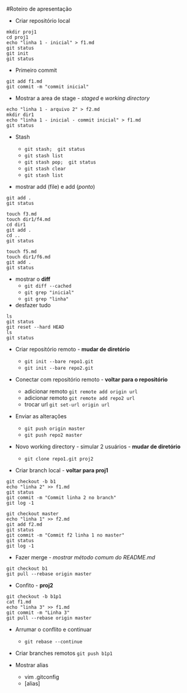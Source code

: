 #Roteiro de apresentação

- Criar repositório local
```
mkdir proj1
cd proj1
echo "linha 1 - inicial" > f1.md
git status
git init
git status
```

- Primeiro commit
```
git add f1.md
git commit -m "commit inicial"
```

- Mostrar a area de stage - _staged_ e _working directory_
```
echo "linha 1 - arquivo 2" > f2.md
mkdir dir1
echo "linha 1 - inicial - commit inicial" > f1.md
git status
```
- Stash
    - `git stash;  git status`
    - `git stash list`
    - `git stash pop;  git status`
    - `git stash clear`
    - `git stash list`

- mostrar add (file) e add (_ponto_)
```
git add .
git status
```

```
touch f3.md
touch dir1/f4.md
cd dir1
git add .
cd ..
git status
```

```
touch f5.md
touch dir1/f6.md
git add .
git status
```

- mostrar o **diff**
    - `git diff --cached`
    - `git grep "inicial"`
    - `git grep "linha"`
- desfazer tudo
```
ls
git status
git reset --hard HEAD
ls
git status
```

- Criar repositório remoto - **mudar de diretório**
    - `git init --bare repo1.git`
    - `git init --bare repo2.git`
- Conectar com repositório remoto - **voltar para o repositório**
    - adicionar remoto `git remote add origin url`
    - adicionar remoto `git remote add repo2 url`
    - trocar url `git set-url origin url`
- Enviar as alterações
    - `git push origin master`
    - `git push repo2 master`
- Novo working directory - simular 2 usuários - **mudar de diretório**
    - `git clone repo1.git proj2`
 
- Criar branch local - **voltar para proj1**
```
git checkout -b b1
echo "linha 2" >> f1.md
git status
git commit -m "Commit linha 2 no branch"
git log -1
```

```
git checkout master
echo "linha 1" >> f2.md
git add f2.md
git status
git commit -m "Commit f2 linha 1 no master"
git status
git log -1
```

- Fazer merge - *mostrar método comum do README.md*
```
git checkout b1
git pull --rebase origin master
```

- Confito - **proj2**
```
git checkout -b b1p1
cat f1.md
echo "linha 3" >> f1.md
git commit -m "Linha 3"
git pull --rebase origin master
```

- Arrumar o conflito e continuar
    - `git rebase --continue`
    
- Criar branches remotos `git push b1p1`

- Mostrar alias
    - vim .gitconfig
    - [alias]
